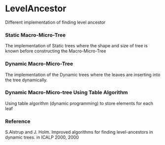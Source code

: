 # LevelAncestor
Different implementation of finding level ancestor
### Static Macro-Micro-Tree
The implementation of Static trees where the shape and size of tree is known before constructing the Macro-Micro-Tree
### Dynamic Macro-Micro-Tree
The implementation of the Dynamic trees where the leaves are inserting into the tree dynamically. 
### Dynamic Macro-Micro-tree Using Table Algorithm
Using table algorithm (dynamic programming) to store elements for each leaf

### Reference
S.Alstrup and J. Holm. Improved algorithms for finding level-ancestors in dynamic trees. in ICALP 2000, 2000
